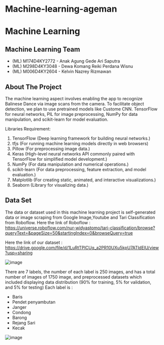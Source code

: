 # Machine-learning-ageman
# Machine Learning
## Machine Learning Team
- (ML) M174D4KY2772 - Anak Agung Gede Ari Saputra
- (ML) M298D4KY3048 - Dewa Komang Reiki Perdana Wisnu
- (ML) M006D4KY2604 - Kelvin Nazrey Rizmawan
## About The Project
The machine learning aspect involves enabling the app to recognize Balinese Dance via image scans from the camera. To facilitate object detection, we plan to use pretrained models like Custome CNN. TensorFlow for neural networks, PIL for image preprocessing, NumPy for data manipulation, and scikit-learn for model evaluation.

Libraries Requirement:
1. TensorFlow (Deep learning framework for building neural networks.)
2. tfjs (For running machine learning models directly in web browsers)
3. Pillow (For preprocessing image data.)
4. Keras (High-level neural networks API commonly paired with TensorFlow for simplified model development.)
5. NumPy (For data manipulation and numerical operations.)
6. scikit-learn (For data preprocessing, feature extraction, and model evaluation.)
7. Matplotlib (For creating static, animated, and interactive visualizations.)
8. Seaborn (Library for visualizing data.) 
## Data Set 
The data or dataset used in this machine learning project is self-generated data or image scraping from Google Image,Youtube and Tari Classification from Roboflow.
Here the link of Roboflow : https://universe.roboflow.com/nur-widyastomo/tari-classification/browse?queryText=&pageSize=50&startingIndex=0&browseQuery=true

Here the link of our dataset : https://drive.google.com/file/d/1LuRtTPlCUq_a2PR10UXu5kpU7ATldElU/view?usp=sharing

![image](https://github.com/Ageman-Capstone/Machine-learning/assets/102736909/b0ce5958-1ba5-409f-838a-7f0d2267860e)

There are 7 labels, the number of each label is 250 images, and has a total number of images of 1750 image, and preprocessed datasets which included displaying data distribution (90% for training, 5% for validation, and 5% for testing) 
Each label is :
- Baris
- Pendet penyambutan
- Janger
- Condong
- Barong
- Rejang Sari
- Kecak

![image](https://github.com/Ageman-Capstone/Machine-learning/assets/102736909/0292f46f-9b7a-4c38-824b-a7b00a485db1) 
